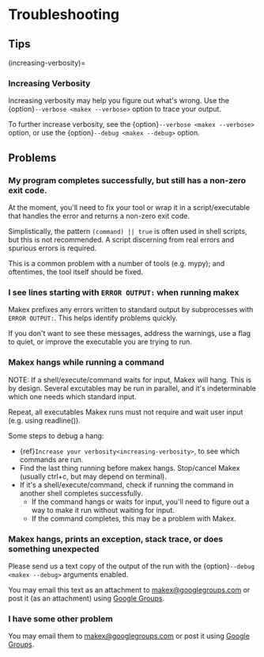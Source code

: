 
# Troubleshooting

## Tips

<!-- ### Python Virtual Environments

Show an example of using the environment function to modify a PATH and variables to enter a venv.

environment({
  "PATH": posix_path_add(".venv/bin", before=True), 
  "PATH": Environment.get("PATH").prepend(".venv/bin", ":",)
  # ...
})

TODO: provide built in tooling. load("//tools/makex/python/venv.mx.py","python_venv_enter", python_venv_enter="pyvenv")

# runnable to enter a venv for later executables. This will fix/adjust the path environment automatically.
python_venv_enter(environment=[":venv], )


#target which creates a venv which we can use. similar args to target, but less.
python_venv_target(
  name="venv"
  requirements_files=[],
  packages=[], # list of packages we need to install
  runs=[
    # custom stuff to run after we have a venv inside a venv.
  ]
)

-->


(increasing-verbosity)=
### Increasing Verbosity 

Increasing verbosity may help you figure out what's wrong. Use the {option}`--verbose <makex --verbose>` option to trace your output.

To further increase verbosity, see the {option}`--verbose <makex --verbose>` option, or use the {option}`--debug <makex --debug>` option.

## Problems

### My program completes successfully, but still has a non-zero exit code.

At the moment, you'll need to fix your tool or wrap it in a script/executable that handles the error and returns a non-zero exit code.

Simplistically, the pattern `(command) || true` is often used in shell scripts, but this is not recommended. A script discerning from real
errors and spurious errors is required. 

This is a common problem with a number of tools (e.g. mypy); and oftentimes, the tool itself should be fixed.

### I see lines starting with `ERROR OUTPUT:` when running makex

Makex prefixes any errors written to standard output by subprocesses with `ERROR OUTPUT:`. This helps identify problems quickly.

If you don't want to see these messages, address the warnings, use a flag to quiet, or improve the executable you are trying to run.

### Makex hangs while running a command

NOTE: If a shell/execute/command waits for input, Makex will hang. This is by design. 
Several excutables may be run in parallel, and it's indeterminable which
one needs which standard input.

Repeat, all executables Makex runs must not require and wait user input (e.g. using readline()).

Some steps to debug a hang:

- {ref}`Increase your verbosity<increasing-verbosity>`, to see which commands are run.
- Find the last thing running before makex hangs. Stop/cancel Makex (usually ctrl+c, but may depend on terminal).
- If it's a shell/execute/command, check if running the command in another shell completes successfully.
  - If the command hangs or waits for input, you'll need to figure out a way to make it run without waiting for input.
  - If the command completes, this may be a problem with Makex. 

### Makex hangs, prints an exception, stack trace, or does something unexpected

Please send us a text copy of the output of the run with the {option}`--debug <makex --debug>` arguments enabled. 

You may email this text as an attachment to [makex@googlegroups.com](mailto://makex@googlegroups.com) or post it (as an attachment) using [Google Groups](https://groups.google.com/g/makex).

### I have some other problem

You may email them to [makex@googlegroups.com](mailto://makex@googlegroups.com) or post it using [Google Groups](https://groups.google.com/g/makex).